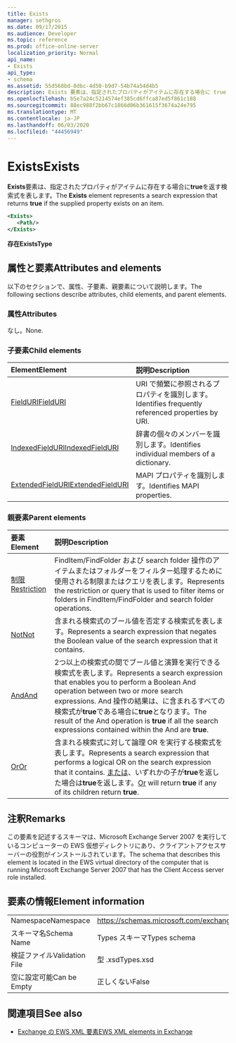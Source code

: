 ```yaml
---
title: Exists
manager: sethgros
ms.date: 09/17/2015
ms.audience: Developer
ms.topic: reference
ms.prod: office-online-server
localization_priority: Normal
api_name:
- Exists
api_type:
- schema
ms.assetid: 55d568bd-8dbc-4d50-b9d7-54b74a54d4b5
description: Exists 要素は、指定されたプロパティがアイテムに存在する場合に true を返す検索式を表します。
ms.openlocfilehash: b5e7a24c5214574ef385cd6ffca87ed5f861c188
ms.sourcegitcommit: 88ec988f2bb67c1866d06b361615f3674a24e795
ms.translationtype: MT
ms.contentlocale: ja-JP
ms.lasthandoff: 06/03/2020
ms.locfileid: "44456949"
---
```

# <a name="exists"></a><span data-ttu-id="d89a5-103">Exists</span><span class="sxs-lookup"><span data-stu-id="d89a5-103">Exists</span></span>

<span data-ttu-id="d89a5-104">**Exists**要素は、指定されたプロパティがアイテムに存在する場合に**true**を返す検索式を表します。</span><span class="sxs-lookup"><span data-stu-id="d89a5-104">The **Exists** element represents a search expression that returns **true** if the supplied property exists on an item.</span></span> 
  
```xml
<Exists>
   <Path/>
</Exists>
```

 <span data-ttu-id="d89a5-105">**存在**</span><span class="sxs-lookup"><span data-stu-id="d89a5-105">**ExistsType**</span></span>
## <a name="attributes-and-elements"></a><span data-ttu-id="d89a5-106">属性と要素</span><span class="sxs-lookup"><span data-stu-id="d89a5-106">Attributes and elements</span></span>

<span data-ttu-id="d89a5-107">以下のセクションで、属性、子要素、親要素について説明します。</span><span class="sxs-lookup"><span data-stu-id="d89a5-107">The following sections describe attributes, child elements, and parent elements.</span></span>
  
### <a name="attributes"></a><span data-ttu-id="d89a5-108">属性</span><span class="sxs-lookup"><span data-stu-id="d89a5-108">Attributes</span></span>

<span data-ttu-id="d89a5-109">なし。</span><span class="sxs-lookup"><span data-stu-id="d89a5-109">None.</span></span>
  
### <a name="child-elements"></a><span data-ttu-id="d89a5-110">子要素</span><span class="sxs-lookup"><span data-stu-id="d89a5-110">Child elements</span></span>

|<span data-ttu-id="d89a5-111">**Element**</span><span class="sxs-lookup"><span data-stu-id="d89a5-111">**Element**</span></span>|<span data-ttu-id="d89a5-112">**説明**</span><span class="sxs-lookup"><span data-stu-id="d89a5-112">**Description**</span></span>|
|:-----|:-----|
|[<span data-ttu-id="d89a5-113">FieldURI</span><span class="sxs-lookup"><span data-stu-id="d89a5-113">FieldURI</span></span>](fielduri.md) <br/> |<span data-ttu-id="d89a5-114">URI で頻繁に参照されるプロパティを識別します。</span><span class="sxs-lookup"><span data-stu-id="d89a5-114">Identifies frequently referenced properties by URI.</span></span>  <br/> |
|[<span data-ttu-id="d89a5-115">IndexedFieldURI</span><span class="sxs-lookup"><span data-stu-id="d89a5-115">IndexedFieldURI</span></span>](indexedfielduri.md) <br/> |<span data-ttu-id="d89a5-116">辞書の個々のメンバーを識別します。</span><span class="sxs-lookup"><span data-stu-id="d89a5-116">Identifies individual members of a dictionary.</span></span>  <br/> |
|[<span data-ttu-id="d89a5-117">ExtendedFieldURI</span><span class="sxs-lookup"><span data-stu-id="d89a5-117">ExtendedFieldURI</span></span>](extendedfielduri.md) <br/> |<span data-ttu-id="d89a5-118">MAPI プロパティを識別します。</span><span class="sxs-lookup"><span data-stu-id="d89a5-118">Identifies MAPI properties.</span></span>  <br/> |
   
### <a name="parent-elements"></a><span data-ttu-id="d89a5-119">親要素</span><span class="sxs-lookup"><span data-stu-id="d89a5-119">Parent elements</span></span>

|<span data-ttu-id="d89a5-120">**要素**</span><span class="sxs-lookup"><span data-stu-id="d89a5-120">**Element**</span></span>|<span data-ttu-id="d89a5-121">**説明**</span><span class="sxs-lookup"><span data-stu-id="d89a5-121">**Description**</span></span>|
|:-----|:-----|
|[<span data-ttu-id="d89a5-122">制限</span><span class="sxs-lookup"><span data-stu-id="d89a5-122">Restriction</span></span>](restriction.md) <br/> |<span data-ttu-id="d89a5-123">FindItem/FindFolder および search folder 操作のアイテムまたはフォルダーをフィルター処理するために使用される制限またはクエリを表します。</span><span class="sxs-lookup"><span data-stu-id="d89a5-123">Represents the restriction or query that is used to filter items or folders in FindItem/FindFolder and search folder operations.</span></span>  <br/> |
|[<span data-ttu-id="d89a5-124">Not</span><span class="sxs-lookup"><span data-stu-id="d89a5-124">Not</span></span>](not.md) <br/> |<span data-ttu-id="d89a5-125">含まれる検索式のブール値を否定する検索式を表します。</span><span class="sxs-lookup"><span data-stu-id="d89a5-125">Represents a search expression that negates the Boolean value of the search expression that it contains.</span></span>  <br/> |
|[<span data-ttu-id="d89a5-126">And</span><span class="sxs-lookup"><span data-stu-id="d89a5-126">And</span></span>](and.md) <br/> |<span data-ttu-id="d89a5-127">2つ以上の検索式の間でブール値と演算を実行できる検索式を表します。</span><span class="sxs-lookup"><span data-stu-id="d89a5-127">Represents a search expression that enables you to perform a Boolean And operation between two or more search expressions.</span></span> <span data-ttu-id="d89a5-128">And 操作の結果は、に含まれるすべての検索式が**true**である場合に**true**となります。</span><span class="sxs-lookup"><span data-stu-id="d89a5-128">The result of the And operation is **true** if all the search expressions contained within the And are **true**.</span></span>  <br/> |
|[<span data-ttu-id="d89a5-129">Or</span><span class="sxs-lookup"><span data-stu-id="d89a5-129">Or</span></span>](or.md) <br/> |<span data-ttu-id="d89a5-130">含まれる検索式に対して論理 OR を実行する検索式を表します。</span><span class="sxs-lookup"><span data-stu-id="d89a5-130">Represents a search expression that performs a logical OR on the search expression that it contains.</span></span> <span data-ttu-id="d89a5-131">[または](or.md)、いずれかの子が**true**を返した場合は**true**を返します。</span><span class="sxs-lookup"><span data-stu-id="d89a5-131">[Or](or.md) will return **true** if any of its children return **true**.</span></span>  <br/> |
   
## <a name="remarks"></a><span data-ttu-id="d89a5-132">注釈</span><span class="sxs-lookup"><span data-stu-id="d89a5-132">Remarks</span></span>

<span data-ttu-id="d89a5-133">この要素を記述するスキーマは、Microsoft Exchange Server 2007 を実行しているコンピューターの EWS 仮想ディレクトリにあり、クライアントアクセスサーバーの役割がインストールされています。</span><span class="sxs-lookup"><span data-stu-id="d89a5-133">The schema that describes this element is located in the EWS virtual directory of the computer that is running Microsoft Exchange Server 2007 that has the Client Access server role installed.</span></span>
  
## <a name="element-information"></a><span data-ttu-id="d89a5-134">要素の情報</span><span class="sxs-lookup"><span data-stu-id="d89a5-134">Element information</span></span>

|||
|:-----|:-----|
|<span data-ttu-id="d89a5-135">Namespace</span><span class="sxs-lookup"><span data-stu-id="d89a5-135">Namespace</span></span>  <br/> |https://schemas.microsoft.com/exchange/services/2006/types  <br/> |
|<span data-ttu-id="d89a5-136">スキーマ名</span><span class="sxs-lookup"><span data-stu-id="d89a5-136">Schema Name</span></span>  <br/> |<span data-ttu-id="d89a5-137">Types スキーマ</span><span class="sxs-lookup"><span data-stu-id="d89a5-137">Types schema</span></span>  <br/> |
|<span data-ttu-id="d89a5-138">検証ファイル</span><span class="sxs-lookup"><span data-stu-id="d89a5-138">Validation File</span></span>  <br/> |<span data-ttu-id="d89a5-139">型 .xsd</span><span class="sxs-lookup"><span data-stu-id="d89a5-139">Types.xsd</span></span>  <br/> |
|<span data-ttu-id="d89a5-140">空に設定可能</span><span class="sxs-lookup"><span data-stu-id="d89a5-140">Can be Empty</span></span>  <br/> |<span data-ttu-id="d89a5-141">正しくない</span><span class="sxs-lookup"><span data-stu-id="d89a5-141">False</span></span>  <br/> |
   
## <a name="see-also"></a><span data-ttu-id="d89a5-142">関連項目</span><span class="sxs-lookup"><span data-stu-id="d89a5-142">See also</span></span>



- [<span data-ttu-id="d89a5-143">Exchange の EWS XML 要素</span><span class="sxs-lookup"><span data-stu-id="d89a5-143">EWS XML elements in Exchange</span></span>](ews-xml-elements-in-exchange.md)


